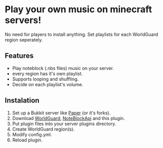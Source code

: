 # Play your own music on minecraft servers!
No need for players to install anything.
Set playlists for each WorldGuard region seperately.

## Features
- Play noteblock (.nbs files) music on your server.
- every region has it's own playlist.
- Supports looping and shuffling.
- Decide on each playlist's volume.


## Instalation
1. Set up a Bukkit server like [Paper](https://papermc.io/) (or it's forks).
2. Download [WorldGuard](https://modrinth.com/plugin/worldguard), [NoteBlockApi](https://modrinth.com/plugin/noteblockapi) and this plugin.
3. Put plugin files into your server plugins directory.
4. Create WorldGuard region(s).
5. Modify config.yml.
6. Reload plugin.
